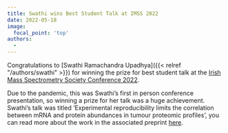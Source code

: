 ```yaml
---
title: Swathi wins Best Student Talk at IMSS 2022
date: 2022-05-18
image:
  focal_point: 'top'
authors:
  - 
---
```


Congratulations to [Swathi Ramachandra Upadhya]({{< relref "/authors/swathi" >}}) for winning the prize for best student talk at the [Irish Mass Spectrometry Society Conference 2022](https://www.imss.ie).

<!--more-->

Due to the pandemic, this was Swathi’s first in person conference presentation, so winning a prize for her talk was a huge achievement. Swathi’s talk was titled ‘Experimental reproducibility limits the correlation between mRNA and protein abundances in tumour proteomic profiles’, you can read more about the work in the associated preprint [here](https://www.biorxiv.org/content/10.1101/2021.09.22.461108v2).
